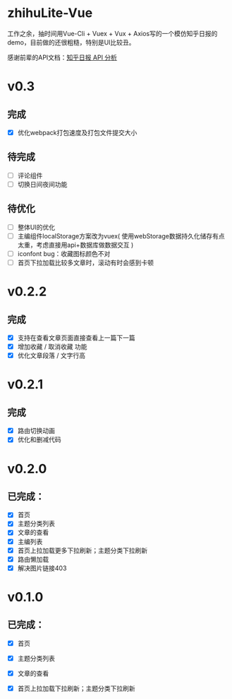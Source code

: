 # zhihuLite-Vue
工作之余，抽时间用Vue-Cli + Vuex + Vux + Axios写的一个模仿知乎日报的demo，目前做的还很粗糙，特别是UI比较丑。

感谢前辈的API文档：[知乎日报 API 分析](http://dwz.cn/6UYyMK)
# v0.3
## 完成
- [x] 优化webpack打包速度及打包文件提交大小
## 待完成
- [ ] 评论组件
- [ ] 切换日间夜间功能
## 待优化
- [ ] 整体UI的优化
- [ ] 主编组件localStorage方案改为vuex( 使用webStorage数据持久化储存有点太重，考虑直接用api+数据库做数据交互 )
- [ ] iconfont bug：收藏图标颜色不对
- [ ] 首页下拉加载比较多文章时，滚动有时会感到卡顿

# v0.2.2
## 完成
- [x] 支持在查看文章页面直接查看上一篇下一篇
- [x] 增加收藏 / 取消收藏 功能
- [x] 优化文章段落 / 文字行高

# v0.2.1
## 完成
- [x] 路由切换动画
- [x] 优化和删减代码
# v0.2.0
## 已完成：
- [x] 首页
- [x] 主题分类列表
- [x] 文章的查看
- [x] 主编列表
- [x] 首页上拉加载更多下拉刷新；主题分类下拉刷新
- [x] 路由懒加载
- [x] 解决图片链接403

# v0.1.0
## 已完成：
- [x] 首页
- [x] 主题分类列表
- [x] 文章的查看
- [x] 首页上拉加载下拉刷新；主题分类下拉刷新

